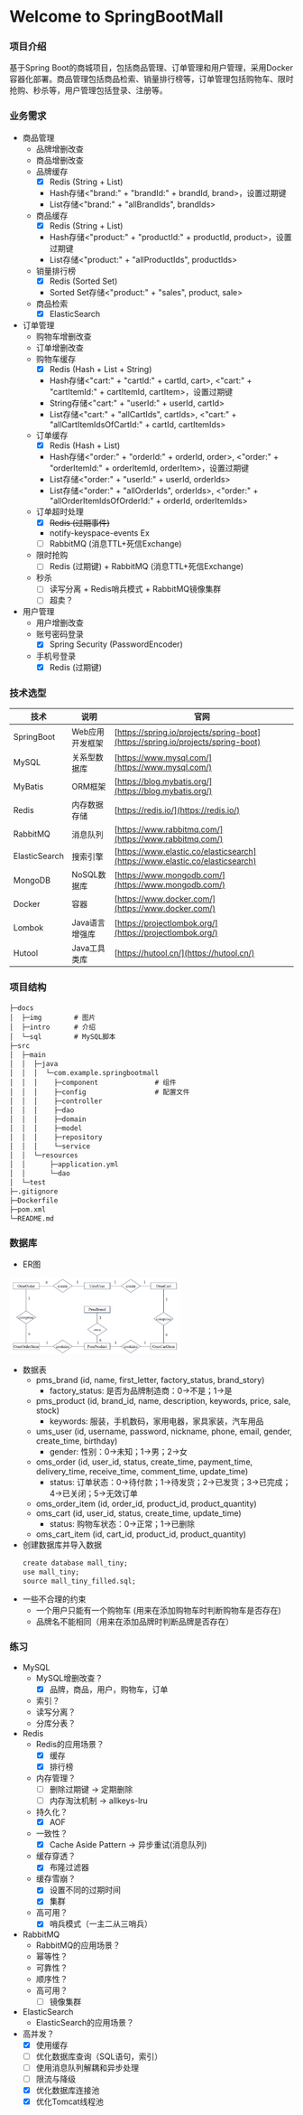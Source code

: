 # Welcome to SpringBootMall

### 项目介绍

基于Spring Boot的商城项目，包括商品管理、订单管理和用户管理，采用Docker容器化部署。商品管理包括商品检索、销量排行榜等，订单管理包括购物车、限时抢购、秒杀等，用户管理包括登录、注册等。

### 业务需求

* 商品管理
  * 品牌增删改查
  * 商品增删改查
  * 品牌缓存
    - [X]  Redis (String + List)
      - Hash存储<"brand:" + "brandId:" + brandId, brand>，设置过期键
      - List存储<"brand:" + "allBrandIds", brandIds>
  * 商品缓存
    - [X]  Redis (String + List)
      - Hash存储<"product:" + "productId:" + productId, product>，设置过期键
      - List存储<"product:" + "allProductIds", productIds>
  * 销量排行榜
    - [X]  Redis (Sorted Set)
      - Sorted Set存储<"product:" + "sales", product, sale>
  * 商品检索
    - [X]  ElasticSearch
* 订单管理
  * 购物车增删改查
  * 订单增删改查
  * 购物车缓存
    - [X]  Redis (Hash + List + String)
      - Hash存储<"cart:" + "cartId:" + cartId, cart>, <"cart:" + "cartItemId:" + cartItemId, cartItem>，设置过期键
      - String存储<"cart:" + "userId:" + userId, cartId>
      - List存储<"cart:" + "allCartIds", cartIds>, <"cart:" + "allCartItemIdsOfCartId:" + cartId, cartItemIds>
  * 订单缓存
    - [X]  Redis (Hash + List)
      - Hash存储<"order:" + "orderId:" + orderId, order>, <"order:" + "orderItemId:" + orderItemId, orderItem>，设置过期键
      - List存储<"order:" + "userId:" + userId, orderIds>
      - List存储<"order:" + "allOrderIds", orderIds>, <"order:" + "allOrderItemIdsOfOrderId:" + orderId, orderItemIds>
  * 订单超时处理
    - [X]  ~~Redis (过期事件)~~
      - notify-keyspace-events Ex
    - [ ]  RabbitMQ (消息TTL+死信Exchange)
  * 限时抢购
    - [ ]  Redis (过期键) + RabbitMQ (消息TTL+死信Exchange)
  * 秒杀
    - [ ]  读写分离 + Redis哨兵模式 + RabbitMQ镜像集群
    - [ ]  超卖？
* 用户管理
  * 用户增删改查
  * 账号密码登录
    - [X]  Spring Security (PasswordEncoder)
  * 手机号登录
    - [X]  Redis (过期键)

### 技术选型

| 技术 | 说明 | 官网 |
| --- | --- | --- |
| SpringBoot | Web应用开发框架 | [https://spring.io/projects/spring-boot](https://spring.io/projects/spring-boot)|
| MySQL | 关系型数据库 | [https://www.mysql.com/](https://www.mysql.com/) |
| MyBatis | ORM框架 | [https://blog.mybatis.org/](https://blog.mybatis.org/) |
| Redis | 内存数据存储 | [https://redis.io/](https://redis.io/) |
| RabbitMQ | 消息队列 | [https://www.rabbitmq.com/](https://www.rabbitmq.com/) |
| ElasticSearch | 搜索引擎 | [https://www.elastic.co/elasticsearch](https://www.elastic.co/elasticsearch) |
| MongoDB | NoSQL数据库 | [https://www.mongodb.com/](https://www.mongodb.com/) |
| Docker | 容器 | [https://www.docker.com/](https://www.docker.com/) |
| Lombok | Java语言增强库 | [https://projectlombok.org/](https://projectlombok.org/) |
| Hutool | Java工具类库 | [https://hutool.cn/](https://hutool.cn/) |


### 项目结构

```text
├─docs
│  ├─img        # 图片
│  ├─intro      # 介绍
│  └─sql        # MySQL脚本
├─src
│  ├─main
│  │  ├─java
│  │  │  └─com.example.springbootmall
│  │  │    ├─component              # 组件
│  │  │    ├─config                 # 配置文件
│  │  │    ├─controller
│  │  │    ├─dao
│  │  │    ├─domain
│  │  │    ├─model
│  │  │    ├─repository
│  │  │    └─service
│  │  └─resources
│  │      ├─application.yml
│  │      └─dao
│  └─test
├─.gitignore
├─Dockerfile
├─pom.xml
└─README.md
```

### 数据库

* ER图

<img src="docs/img/ER.png" width="60%">

* 数据表
  * pms_brand (id, name, first_letter, factory_status, brand_story)
    * factory_status: 是否为品牌制造商：0->不是；1->是
  * pms_product (id, brand_id, name, description, keywords, price, sale, stock)
    * keywords: 服装，手机数码，家用电器，家具家装，汽车用品
  * ums_user (id, username, password, nickname, phone, email, gender, create_time, birthday)
    * gender: 性别：0->未知；1->男；2->女
  * oms_order (id, user_id, status, create_time, payment_time, delivery_time, receive_time, comment_time, update_time)
    * status: 订单状态：0->待付款；1->待发货；2->已发货；3->已完成；4->已关闭；5->无效订单
  * oms_order_item (id, order_id, product_id, product_quantity)
  * oms_cart (id, user_id, status, create_time, update_time)
    * status: 购物车状态：0->正常；1->已删除
  * oms_cart_item (id, cart_id, product_id, product_quantity)
* 创建数据库并导入数据
  ```shell
  create database mall_tiny;
  use mall_tiny;
  source mall_tiny_filled.sql;
  ```
* 一些不合理的约束
  * 一个用户只能有一个购物车 (用来在添加购物车时判断购物车是否存在)
  * 品牌名不能相同（用来在添加品牌时判断品牌是否存在）

### 练习

* MySQL
  - MySQL增删改查？
    - [X] 品牌，商品，用户，购物车，订单
  - 索引？
  - 读写分离？
  - 分库分表？
* Redis
  - Redis的应用场景？
    - [X] 缓存
    - [X] 排行榜
  - 内存管理？
    - [ ] 删除过期键 -> 定期删除
    - [ ] 内存淘汰机制 -> allkeys-lru
  - 持久化？
    - [X] AOF
  - 一致性？
    - [X] Cache Aside Pattern -> 异步重试(消息队列)
  - 缓存穿透？
    - [X] 布隆过滤器
  - 缓存雪崩？
    - [X] 设置不同的过期时间
    - [X] 集群
  - 高可用？
    - [X] 哨兵模式（一主二从三哨兵）
* RabbitMQ
  - RabbitMQ的应用场景？
  - 幂等性？
  - 可靠性？
  - 顺序性？
  - 高可用？
    - [ ] 镜像集群
* ElasticSearch
  - ElasticSearch的应用场景？
* 高并发？
  - [X] 使用缓存
  - [ ] 优化数据库查询（SQL语句，索引）
  - [ ] 使用消息队列解耦和异步处理
  - [ ] 限流与降级
  - [X] 优化数据库连接池
  - [X] 优化Tomcat线程池